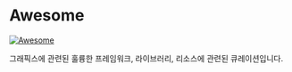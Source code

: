 
# Awesome
[![Awesome](https://awesome.re/badge.svg)](https://awesome.re)

그래픽스에 관련된 훌륭한 프레임워크, 라이브러리, 리소스에 관련된 큐레이션입니다.
